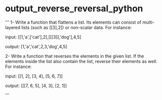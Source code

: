 # output_reverse_reversal_python

'''
1- Write a function that flattens a list. Its elements can consist of multi-layered lists (such as [[3],2]) or non-scalar data. For instance:

input: [[1,'a',['cat'],2],[[[3]],'dog'],4,5]

output: [1,'a','cat',2,3,'dog',4,5]

2- Write a function that reverses the elements in the given list. If the elements inside the list also contain the list, reverse their elements as well. For instance:

input: [[1, 2], [3, 4], [5, 6, 7]]

output: [[[7, 6, 5], [4, 3], [2, 1]]

'''
